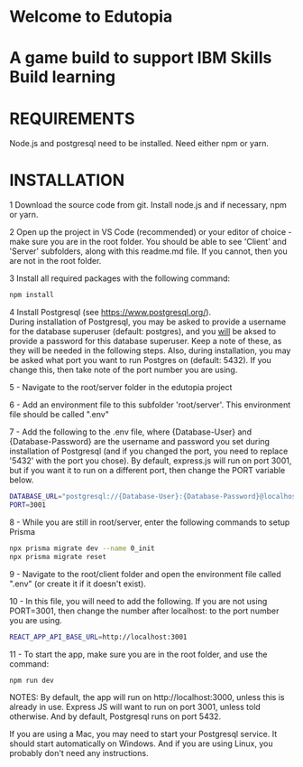 # Welcome to Edutopia
# A game build to support IBM Skills Build learning

# REQUIREMENTS
Node.js and postgresql need to be installed.
Need either npm or yarn.


# INSTALLATION

1 Download the source code from git.  Install node.js and if necessary, npm or yarn.

2 Open up the project in VS Code (recommended) or your editor of choice - make sure you are in the root folder.  You should be able to see 'Client' and 'Server' subfolders, along with this readme.md file.  If you cannot, then you are not in the root folder.

3 Install all required packages with the following command:
```bash
npm install
```

4 Install Postgresql (see https://www.postgresql.org/).  
  During installation of Postgresql, you may be asked to provide a username for the database superuser (default: postgres), and you <u>will</u> be aksed to provide a password for this database superuser.  Keep a note of these, as they will be needed in the following steps.
  Also, during installation, you may be asked what port you want to run Postgres on (default: 5432).  If you change this, then take note of the port number you are using.

5 - Navigate to the root/server folder in the edutopia project

6 - Add an environment file to this subfolder 'root/server'.  This environment file should be called ".env"

7 - Add the following to the .env file, where {Database-User} and {Database-Password} are the username and password you set during installation of Postgresql (and if you changed the port, you need to replace '5432' with the port you chose).  By default, express.js will run on port 3001, but if you want it to run on a different port, then change the PORT variable below.
```bash
DATABASE_URL="postgresql://{Database-User}:{Database-Password}@localhost:5432/edutopia?schema=public"
PORT=3001
```

8 - While you are still in root/server, enter the following commands to setup Prisma
```bash
npx prisma migrate dev --name 0_init
npx prisma migrate reset
```

9 - Navigate to the root/client folder and open the environment file called ".env" (or create it if it doesn't exist).

10 - In this file, you will need to add the following.  If you are not using PORT=3001, then change the number after localhost: to the port number you are using.
```bash
REACT_APP_API_BASE_URL=http://localhost:3001
```

11 - To start the app, make sure you are in the root folder, and use the command:
```bash
npm run dev
```

NOTES:
By default, the app will run on http://localhost:3000, unless this is already in use.
Express JS will want to run on port 3001, unless told otherwise.
And by default, Postgresql runs on port 5432.

If you are using a Mac, you may need to start your Postgresql service.  It should start automatically on Windows.  And if you are using Linux, you probably don't need any instructions.
